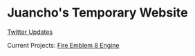 # Juancho's Temporary Website

[Twitter Updates](https://twitter.com/Juancho_Dev)

Current Projects:
[Fire Emblem 8 Engine](https://juancho-fe.github.io/fe8-engine/)


